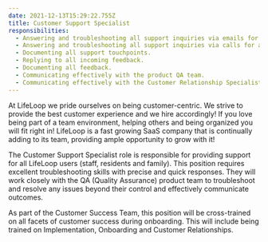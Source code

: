 ```yaml
---
date: 2021-12-13T15:29:22.755Z
title: Customer Support Specialist
responsibilities:
  - Answering and troubleshooting all support inquiries via emails for all users.
  - Answering and troubleshooting all support inquiries via calls for all users.
  - Documenting all support touchpoints.
  - Replying to all incoming feedback.
  - Documenting all feedback.
  - Communicating effectively with the product QA team.
  - Communicating effectively with the Customer Relationship Specialists.
---
```

At LifeLoop we pride ourselves on being customer-centric. We strive to provide the best customer experience and we hire accordingly! If you love being part of a team environment, helping others and being organized you will fit right in! LifeLoop is a fast growing SaaS company that is continually adding to its team, providing ample opportunity to grow with it!

The Customer Support Specialist role is responsible for providing support for all LifeLoop users (staff, residents and family). This position requires excellent troubleshooting skills with precise and quick responses. They will work closely with the QA (Quality Assurance) product team to troubleshoot and resolve any issues beyond their control and effectively communicate outcomes.

As part of the Customer Success Team, this position will be cross-trained on all facets of customer success during onboarding. This will include being trained on Implementation, Onboarding and Customer Relationships.